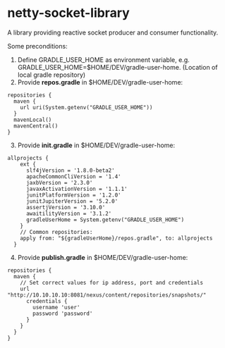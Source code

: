 # netty-socket-library
A library providing reactive socket producer and consumer functionality. 

Some preconditions:
1. Define GRADLE_USER_HOME as environment variable, e.g. GRADLE_USER_HOME=$HOME/DEV/gradle-user-home.
  (Location of local gradle repository)
2. Provide <strong>repos.gradle</strong> in $HOME/DEV/gradle-user-home:
<pre><code>repositories {
  maven { 
    url uri(System.getenv("GRADLE_USER_HOME"))
  }
  mavenLocal()
  mavenCentral()
}
</code></pre>
3. Provide <strong>init.gradle</strong> in $HOME/DEV/gradle-user-home:
<pre><code>allprojects {
    ext {
      slf4jVersion = '1.8.0-beta2'
      apacheCommonCliVersion = '1.4'
      jaxbVersion = '2.3.0'
      javaxActivationVersion = '1.1.1'
      junitPlatformVersion = '1.2.0'
      junitJupiterVersion = '5.2.0'
      assertjVersion = '3.10.0'
      awaitilityVersion = '3.1.2'
      gradleUserHome = System.getenv("GRADLE_USER_HOME")
    }
    // Common repositories:
    apply from: "${gradleUserHome}/repos.gradle", to: allprojects
  }
</code></pre>
4. Provide <strong>publish.gradle</strong> in $HOME/DEV/gradle-user-home:
<pre><code>repositories {
  maven {
    // Set correct values for ip address, port and credentials
    url "http://10.10.10.10:8081/nexus/content/repositories/snapshots/"
      credentials {
        username 'user'
        password 'password'
      }
    }
  }
}
</code></pre>
